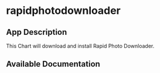 # rapidphotodownloader

## App Description

This Chart will download and install Rapid Photo Downloader.

## Available Documentation


